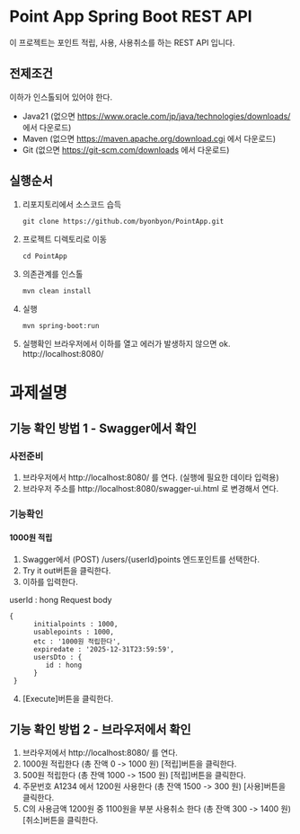 # Point App Spring Boot REST API
이 프로젝트는 포인트 적립, 사용, 사용취소를 하는 REST API 입니다.

## 전제조건
이하가 인스톨되어 있어야 한다.
- Java21 (없으면 https://www.oracle.com/jp/java/technologies/downloads/ 에서 다운로드)
- Maven (없으면 https://maven.apache.org/download.cgi 에서 다운로드)
- Git (없으면 https://git-scm.com/downloads 에서 다운로드)

## 실행순서
1. 리포지토리에서 소스코드 습득
   ```
   git clone https://github.com/byonbyon/PointApp.git
   ```

2. 프로젝트 디렉토리로 이동
   ```
   cd PointApp
   ```

3. 의존관계를 인스톨
   ```
   mvn clean install
   ```

4. 실행
   ```
   mvn spring-boot:run
   ```

5. 실행확인
브라우저에서 이하를 열고 에러가 발생하지 않으면 ok.  
http://localhost:8080/


# 과제설명
## 기능 확인 방법 1 - Swagger에서 확인
### 사전준비
1. 브라우저에서 http://localhost:8080/ 를 연다. (실행에 필요한 데이타 입력용)
2. 브라우저 주소를 http://localhost:8080/swagger-ui.html 로 변경해서 연다.
### 기능확인
#### 1000원 적립
1. Swagger에서 (POST) /users/{userId}points 엔드포인트를 선택한다.
2. Try it out버튼을 클릭한다.
3. 이하를 입력한다.

userId  : hong
Request body
   ```
   {
         initialpoints : 1000,
         usablepoints : 1000,
         etc : '1000원 적립한다',
         expiredate : '2025-12-31T23:59:59',
         usersDto : {
            id : hong
         }
	}
   ```
  4. [Execute]버튼을 클릭한다.

## 기능 확인 방법 2 - 브라우저에서 확인
1. 브라우저에서 http://localhost:8080/ 를 연다.
2. 1000원 적립한다 (총 잔액 0 -> 1000 원) [적립]버튼을 클릭한다.
3. 500원 적립한다 (총 잔액 1000 -> 1500 원) [적립]버튼을 클릭한다.
4. 주문번호 A1234 에서 1200원 사용한다 (총 잔액 1500 -> 300 원) [사용]버튼을 클릭한다.
5. C의 사용금액 1200원 중 1100원을 부분 사용취소 한다 (총 잔액 300 -> 1400 원) [취소]버튼을 클릭한다.
